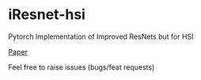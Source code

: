# iResnet-hsi
Pytorch Implementation of Improved ResNets but for HSI 

[Paper](https://arxiv.org/abs/2004.04989)

Feel free to raise issues (bugs/feat requests)
